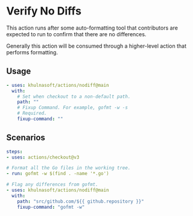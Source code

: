 # Verify No Diffs

This action runs after some auto-formatting tool that contributors are expected
to run to confirm that there are no differences.

Generally this action will be consumed through a higher-level action that
performs formatting.

## Usage

```yaml
- uses: khulnasoft/actions/nodiff@main
  with:
    # Set when checkout to a non-default path.
    path: ""
    # Fixup Command. For example, gofmt -w -s
    # Required.
    fixup-command: ""
```

## Scenarios

```yaml
steps:
- uses: actions/checkout@v3

# Format all the Go files in the working tree.
- run: gofmt -w $(find . -name '*.go')

# Flag any differences from gofmt.
- uses: khulnasoft/actions/nodiff@main
  with:
    path: "src/github.com/${{ github.repository }}"
    fixup-command: "gofmt -w"
```
